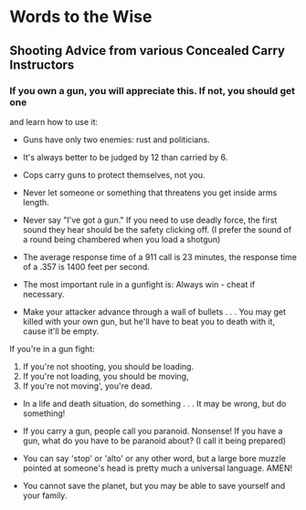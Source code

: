 # Words to the Wise
## Shooting Advice from various Concealed Carry Instructors
### If you own a gun, you will appreciate this. If not, you should get one
  and learn how to use it:

- Guns have only two enemies: rust and politicians.

- It's always better to be judged by 12 than carried by 6.

- Cops carry guns to protect themselves, not you.

- Never let someone or something that threatens you get inside arms length.

- Never say "I've got a gun." If you need to use deadly force, the first sound they hear should be the safety clicking off. (I prefer the sound of a round being chambered when you load a shotgun)

- The average response time of a 911 call is 23 minutes, the response time of a .357 is 1400 feet per second.

- The most important rule in a gunfight is: Always win - cheat if necessary.

- Make your attacker advance through a wall of bullets . . . You may get killed with your own gun, but he'll have to beat you to death with it, cause it'll be empty.

If you're in a gun fight:

1. If you're not shooting, you should be loading.
2. If you're not loading, you should be moving,
3. If you're not moving', you're dead.

- In a life and death situation, do something . . . It may be wrong, but do something!

- If you carry a gun, people call you paranoid. Nonsense! If you have a gun, what do you have to be paranoid about? (I call it being prepared)

- You can say 'stop' or 'alto' or any other word, but a large bore muzzle pointed at someone's head is pretty much a universal language. AMEN!

- You cannot save the planet, but you may be able to save yourself and your family.


